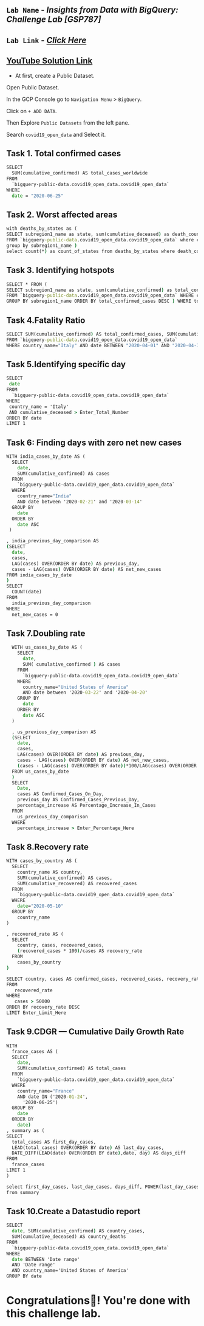 ## `Lab Name` - *Insights from Data with BigQuery: Challenge Lab [GSP787]*

## `Lab Link` - [*Click Here*](https://www.cloudskillsboost.google/focuses/11988?parent=catalog)

## [YouTube Solution Link](https://youtu.be/yCaiNwnAvJU)

* At first, create a Public Dataset.

Open Public Dataset.

In the GCP Console go to `Navigation Menu` > `BigQuery`.

Click on `+ ADD DATA`.

Then Explore `Public Datasets` from the left pane.

Search `covid19_open_data` and Select it.

## Task 1. Total confirmed cases

```cmd
SELECT
  SUM(cumulative_confirmed) AS total_cases_worldwide
FROM
  `bigquery-public-data.covid19_open_data.covid19_open_data`
WHERE
  date = "2020-06-25"
```


## Task 2. Worst affected areas

```cmd
with deaths_by_states as (
SELECT subregion1_name as state, sum(cumulative_deceased) as death_count 
FROM `bigquery-public-data.covid19_open_data.covid19_open_data` where country_name="United States of America" and date='2020-06-25' and subregion1_name is NOT NULL 
group by subregion1_name ) 
select count(*) as count_of_states from deaths_by_states where death_count > Enter_states
```


## Task 3. Identifying hotspots

```cmd
SELECT * FROM ( 
SELECT subregion1_name as state, sum(cumulative_confirmed) as total_confirmed_cases 
FROM `bigquery-public-data.covid19_open_data.covid19_open_data` WHERE country_code="US" AND date='2020-06-25' AND subregion1_name is NOT NULL 
GROUP BY subregion1_name ORDER BY total_confirmed_cases DESC ) WHERE total_confirmed_cases > Enter_confirmed_cases_number
```


## Task 4.Fatality Ratio

```cmd
SELECT SUM(cumulative_confirmed) AS total_confirmed_cases, SUM(cumulative_deceased) AS total_deaths, (SUM(cumulative_deceased)/SUM(cumulative_confirmed))*100 AS case_fatality_ratio
FROM `bigquery-public-data.covid19_open_data.covid19_open_data`
WHERE country_name="Italy" AND date BETWEEN "2020-04-01" AND "2020-04-30"
```


## Task 5.Identifying specific day

```cmd
SELECT
 date
FROM
  `bigquery-public-data.covid19_open_data.covid19_open_data`
WHERE
 country_name = 'Italy'
 AND cumulative_deceased > Enter_Total_Number
ORDER BY date
LIMIT 1
```


## Task 6: Finding days with zero net new cases

```cmd
WITH india_cases_by_date AS (
  SELECT
    date,
    SUM(cumulative_confirmed) AS cases
  FROM
    `bigquery-public-data.covid19_open_data.covid19_open_data`
  WHERE
    country_name="India"
    AND date between '2020-02-21' and '2020-03-14'
  GROUP BY
    date
  ORDER BY
    date ASC
 )

, india_previous_day_comparison AS
(SELECT
  date,
  cases,
  LAG(cases) OVER(ORDER BY date) AS previous_day,
  cases - LAG(cases) OVER(ORDER BY date) AS net_new_cases
FROM india_cases_by_date
)
SELECT
  COUNT(date)
FROM
  india_previous_day_comparison
WHERE
  net_new_cases = 0
```


## Task 7.Doubling rate

```cmd
  WITH us_cases_by_date AS (
    SELECT
      date,
      SUM( cumulative_confirmed ) AS cases
    FROM
      `bigquery-public-data.covid19_open_data.covid19_open_data`
    WHERE
      country_name="United States of America"
      AND date between '2020-03-22' and '2020-04-20'
    GROUP BY
      date
    ORDER BY
      date ASC
  )

  , us_previous_day_comparison AS
  (SELECT
    date,
    cases,
    LAG(cases) OVER(ORDER BY date) AS previous_day,
    cases - LAG(cases) OVER(ORDER BY date) AS net_new_cases,
    (cases - LAG(cases) OVER(ORDER BY date))*100/LAG(cases) OVER(ORDER BY date) AS percentage_increase
  FROM us_cases_by_date
  )
  SELECT
    Date,
    cases AS Confirmed_Cases_On_Day,
    previous_day AS Confirmed_Cases_Previous_Day,
    percentage_increase AS Percentage_Increase_In_Cases
  FROM
    us_previous_day_comparison
  WHERE
    percentage_increase > Enter_Percentage_Here
```


## Task 8.Recovery rate

```cmd
WITH cases_by_country AS (
  SELECT
    country_name AS country,
    SUM(cumulative_confirmed) AS cases,
    SUM(cumulative_recovered) AS recovered_cases
  FROM
    `bigquery-public-data.covid19_open_data.covid19_open_data`
  WHERE
    date="2020-05-10"
  GROUP BY
    country_name
)

, recovered_rate AS (
  SELECT
    country, cases, recovered_cases,
    (recovered_cases * 100)/cases AS recovery_rate
  FROM
    cases_by_country
)

SELECT country, cases AS confirmed_cases, recovered_cases, recovery_rate
FROM
   recovered_rate
WHERE
   cases > 50000
ORDER BY recovery_rate DESC
LIMIT Enter_Limit_Here
```


## Task 9.CDGR — Cumulative Daily Growth Rate

```cmd
WITH
  france_cases AS (
  SELECT
    date,
    SUM(cumulative_confirmed) AS total_cases
  FROM
    `bigquery-public-data.covid19_open_data.covid19_open_data`
  WHERE
    country_name="France"
    AND date IN ('2020-01-24',
      '2020-06-25')
  GROUP BY
    date
  ORDER BY
    date)
, summary as (
SELECT
  total_cases AS first_day_cases,
  LEAD(total_cases) OVER(ORDER BY date) AS last_day_cases,
  DATE_DIFF(LEAD(date) OVER(ORDER BY date),date, day) AS days_diff
FROM
  france_cases
LIMIT 1
)

select first_day_cases, last_day_cases, days_diff, POWER(last_day_cases/first_day_cases,1/days_diff)-1 as cdgr
from summary
```


## Task 10.Create a Datastudio report

```cmd
SELECT
  date, SUM(cumulative_confirmed) AS country_cases,
  SUM(cumulative_deceased) AS country_deaths
FROM
  `bigquery-public-data.covid19_open_data.covid19_open_data`
WHERE
  date BETWEEN 'Date range'
  AND 'Date range'
  AND country_name='United States of America'
GROUP BY date
```

# Congratulations🎉! You're done with this challenge lab.